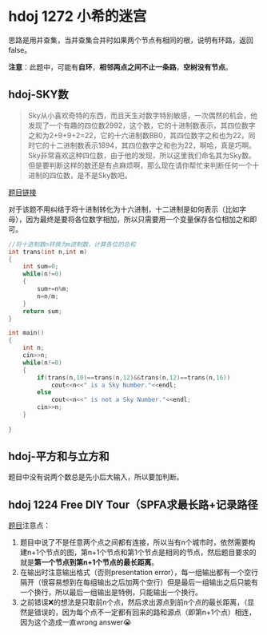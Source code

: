 # hdoj 1272 小希的迷宫 

思路是用并查集，当并查集合并时如果两个节点有相同的根，说明有环路，返回false。

**注意**：此题中，可能有**自环**，**相邻两点之间不止一条路**，**空树没有节点**。



## hdoj-SKY数

> Sky从小喜欢奇特的东西，而且天生对数字特别敏感，一次偶然的机会，他发现了一个有趣的四位数2992，这个数，它的十进制数表示，其四位数字之和为2+9+9+2=22，它的十六进制数BB0，其四位数字之和也为22，同时它的十二进制数表示1894，其四位数字之和也为22，啊哈，真是巧啊。Sky非常喜欢这种四位数，由于他的发现，所以这里我们命名其为Sky数。但是要判断这样的数还是有点麻烦啊，那么现在请你帮忙来判断任何一个十进制的四位数，是不是Sky数吧。

[题目链接](http://acm.hdu.edu.cn/showproblem.php?pid=2097)

对于该题不用纠结于将十进制转化为十六进制，十二进制是如何表示（比如字母），因为最终是要将各位数字相加，所以只需要用一个变量保存各位相加之和即可。

```c++
//将十进制数n转换为m进制数，计算各位的总和 
int trans(int n,int m)
{
	int sum=0;
	while(n!=0)
	{
		sum+=n%m;
		n=n/m;
	}
	return sum;
}

int main()
{
	int n;
	cin>>n;
	while(n!=0)
	{
		if(trans(n,10)==trans(n,12)&&trans(n,12)==trans(n,16))
			cout<<n<<" is a Sky Number."<<endl;
		else 
			cout<<n<<" is not a Sky Number."<<endl;
		cin>>n;
	}
	
}
```

## hdoj-**平方和与立方和**

题目中没有说两个数总是先小后大输入，所以要加判断。



## hdoj 1224 **Free DIY Tour（SPFA求最长路+记录路径**

[题目](http://acm.hdu.edu.cn/showproblem.php?pid=1224)注意点：

1. 题目中说了不是任意两个点之间都有连接，所以当有n个城市时，依然需要构建n+1个节点的图，第n+1个节点和第1个节点是相同的节点，然后题目要求的就是**第一个节点到第n+1个节点的最长距离**。
2. 在输出时注意输出格式（否则presentation error），每一组输出都有一个空行隔开（很容易想到在每组输出之后加两个空行）但是最后一组输出之后只能有一个换行，所以最后一组输出是特例，只能输出一个换行。
3. 之前错误❌的想法是只取前n个点，然后求出源点到前n个点的最长距离，（显然是错误的，因为每个点不一定都有回来的路和源点（即第n+1个点）相连，因为这个造成一直wrong answer😭